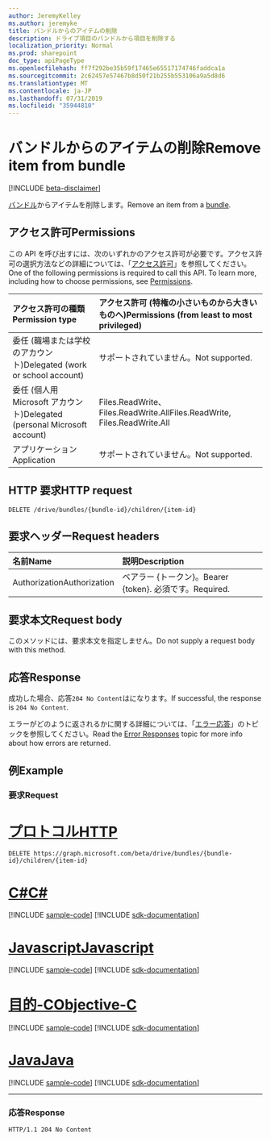 ```yaml
---
author: JeremyKelley
ms.author: jeremyke
title: バンドルからのアイテムの削除
description: ドライブ項目のバンドルから項目を削除する
localization_priority: Normal
ms.prod: sharepoint
doc_type: apiPageType
ms.openlocfilehash: ff7f292be35b59f17465e65517174746faddca1a
ms.sourcegitcommit: 2c62457e57467b8d50f21b255b553106a9a5d8d6
ms.translationtype: MT
ms.contentlocale: ja-JP
ms.lasthandoff: 07/31/2019
ms.locfileid: "35944810"
---
```

# <a name="remove-item-from-bundle"></a><span data-ttu-id="69f72-103">バンドルからのアイテムの削除</span><span class="sxs-lookup"><span data-stu-id="69f72-103">Remove item from bundle</span></span>

[!INCLUDE [beta-disclaimer](../../includes/beta-disclaimer.md)]

<span data-ttu-id="69f72-104">[バンドル][]からアイテムを削除します。</span><span class="sxs-lookup"><span data-stu-id="69f72-104">Remove an item from a [bundle][].</span></span>

## <a name="permissions"></a><span data-ttu-id="69f72-105">アクセス許可</span><span class="sxs-lookup"><span data-stu-id="69f72-105">Permissions</span></span>

<span data-ttu-id="69f72-p101">この API を呼び出すには、次のいずれかのアクセス許可が必要です。アクセス許可の選択方法などの詳細については、「[アクセス許可](/graph/permissions-reference)」を参照してください。</span><span class="sxs-lookup"><span data-stu-id="69f72-p101">One of the following permissions is required to call this API. To learn more, including how to choose permissions, see [Permissions](/graph/permissions-reference).</span></span>

|<span data-ttu-id="69f72-108">アクセス許可の種類</span><span class="sxs-lookup"><span data-stu-id="69f72-108">Permission type</span></span>      | <span data-ttu-id="69f72-109">アクセス許可 (特権の小さいものから大きいものへ)</span><span class="sxs-lookup"><span data-stu-id="69f72-109">Permissions (from least to most privileged)</span></span>              |
|:--------------------|:---------------------------------------------------------|
|<span data-ttu-id="69f72-110">委任 (職場または学校のアカウント)</span><span class="sxs-lookup"><span data-stu-id="69f72-110">Delegated (work or school account)</span></span> | <span data-ttu-id="69f72-111">サポートされていません。</span><span class="sxs-lookup"><span data-stu-id="69f72-111">Not supported.</span></span>                             |
|<span data-ttu-id="69f72-112">委任 (個人用 Microsoft アカウント)</span><span class="sxs-lookup"><span data-stu-id="69f72-112">Delegated (personal Microsoft account)</span></span> | <span data-ttu-id="69f72-113">Files.ReadWrite、Files.ReadWrite.All</span><span class="sxs-lookup"><span data-stu-id="69f72-113">Files.ReadWrite, Files.ReadWrite.All</span></span>   |
|<span data-ttu-id="69f72-114">アプリケーション</span><span class="sxs-lookup"><span data-stu-id="69f72-114">Application</span></span>          | <span data-ttu-id="69f72-115">サポートされていません。</span><span class="sxs-lookup"><span data-stu-id="69f72-115">Not supported.</span></span>                                           |

## <a name="http-request"></a><span data-ttu-id="69f72-116">HTTP 要求</span><span class="sxs-lookup"><span data-stu-id="69f72-116">HTTP request</span></span>

```http
DELETE /drive/bundles/{bundle-id}/children/{item-id}
```

## <a name="request-headers"></a><span data-ttu-id="69f72-117">要求ヘッダー</span><span class="sxs-lookup"><span data-stu-id="69f72-117">Request headers</span></span>

| <span data-ttu-id="69f72-118">名前</span><span class="sxs-lookup"><span data-stu-id="69f72-118">Name</span></span>          | <span data-ttu-id="69f72-119">説明</span><span class="sxs-lookup"><span data-stu-id="69f72-119">Description</span></span>  |
|:------------- |:------------ |
| <span data-ttu-id="69f72-120">Authorization</span><span class="sxs-lookup"><span data-stu-id="69f72-120">Authorization</span></span> | <span data-ttu-id="69f72-121">ベアラー \{トークン\}。</span><span class="sxs-lookup"><span data-stu-id="69f72-121">Bearer \{token\}.</span></span> <span data-ttu-id="69f72-122">必須です。</span><span class="sxs-lookup"><span data-stu-id="69f72-122">Required.</span></span> |

## <a name="request-body"></a><span data-ttu-id="69f72-123">要求本文</span><span class="sxs-lookup"><span data-stu-id="69f72-123">Request body</span></span>

<span data-ttu-id="69f72-124">このメソッドには、要求本文を指定しません。</span><span class="sxs-lookup"><span data-stu-id="69f72-124">Do not supply a request body with this method.</span></span>

## <a name="response"></a><span data-ttu-id="69f72-125">応答</span><span class="sxs-lookup"><span data-stu-id="69f72-125">Response</span></span>

<span data-ttu-id="69f72-126">成功した場合、応答`204 No Content`はになります。</span><span class="sxs-lookup"><span data-stu-id="69f72-126">If successful, the response is `204 No Content`.</span></span>

<span data-ttu-id="69f72-127">エラーがどのように返されるかに関する詳細については、「[エラー応答][error-response]」のトピックを参照してください。</span><span class="sxs-lookup"><span data-stu-id="69f72-127">Read the [Error Responses][error-response] topic for more info about how errors are returned.</span></span>

## <a name="example"></a><span data-ttu-id="69f72-128">例</span><span class="sxs-lookup"><span data-stu-id="69f72-128">Example</span></span>

### <a name="request"></a><span data-ttu-id="69f72-129">要求</span><span class="sxs-lookup"><span data-stu-id="69f72-129">Request</span></span>


# <a name="httptabhttp"></a>[<span data-ttu-id="69f72-130">プロトコル</span><span class="sxs-lookup"><span data-stu-id="69f72-130">HTTP</span></span>](#tab/http)
<!-- {"blockType": "request", "name": "remove-from-bundle" } -->

```http
DELETE https://graph.microsoft.com/beta/drive/bundles/{bundle-id}/children/{item-id}
```
# <a name="ctabcsharp"></a>[<span data-ttu-id="69f72-131">C#</span><span class="sxs-lookup"><span data-stu-id="69f72-131">C#</span></span>](#tab/csharp)
[!INCLUDE [sample-code](../includes/snippets/csharp/remove-from-bundle-csharp-snippets.md)]
[!INCLUDE [sdk-documentation](../includes/snippets/snippets-sdk-documentation-link.md)]

# <a name="javascripttabjavascript"></a>[<span data-ttu-id="69f72-132">Javascript</span><span class="sxs-lookup"><span data-stu-id="69f72-132">Javascript</span></span>](#tab/javascript)
[!INCLUDE [sample-code](../includes/snippets/javascript/remove-from-bundle-javascript-snippets.md)]
[!INCLUDE [sdk-documentation](../includes/snippets/snippets-sdk-documentation-link.md)]

# <a name="objective-ctabobjc"></a>[<span data-ttu-id="69f72-133">目的-C</span><span class="sxs-lookup"><span data-stu-id="69f72-133">Objective-C</span></span>](#tab/objc)
[!INCLUDE [sample-code](../includes/snippets/objc/remove-from-bundle-objc-snippets.md)]
[!INCLUDE [sdk-documentation](../includes/snippets/snippets-sdk-documentation-link.md)]

# <a name="javatabjava"></a>[<span data-ttu-id="69f72-134">Java</span><span class="sxs-lookup"><span data-stu-id="69f72-134">Java</span></span>](#tab/java)
[!INCLUDE [sample-code](../includes/snippets/java/remove-from-bundle-java-snippets.md)]
[!INCLUDE [sdk-documentation](../includes/snippets/snippets-sdk-documentation-link.md)]

---


### <a name="response"></a><span data-ttu-id="69f72-135">応答</span><span class="sxs-lookup"><span data-stu-id="69f72-135">Response</span></span>

<!-- { "blockType": "response" } -->

```http
HTTP/1.1 204 No Content
```


[バンドル]: ../resources/bundle.md
[bundle]: ../resources/bundle.md
[error-response]: /graph/errors

<!-- {
  "type": "#page.annotation",
  "description": "Remove an item from a bundle.",
  "keywords": "",
  "section": "documentation"
} -->
